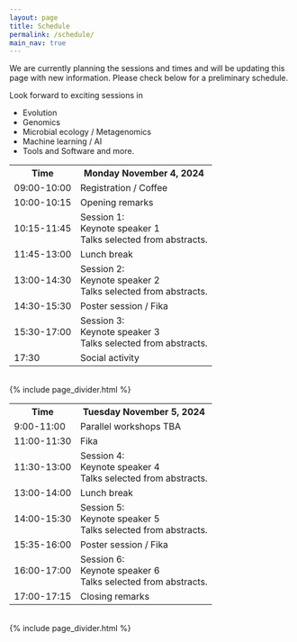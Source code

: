 ```yaml
---
layout: page
title: Schedule
permalink: /schedule/
main_nav: true
---
```


We are currently planning the sessions and times and will be updating this page with new information. Please check below for a preliminary schedule.

Look forward to exciting sessions in 
- Evolution
- Genomics
- Microbial ecology / Metagenomics
- Machine learning / AI
- Tools and Software
and more.

<!-- ![alt text]({{ site.baseurl }}/assets/profile-placeholder.gif "Profile Picture"){:.profile} -->

<table>
  <tr>
    <th>Time</th>
    <th>Monday November 4, 2024</th>
  </tr>
  <tr>
    <td>09:00-10:00</td>
    <td>Registration / Coffee</td>
  </tr>
  <tr>
    <td>10:00-10:15</td>
    <td>Opening remarks</td>
  </tr>
  <tr>
    <td>10:15-11:45</td>
    <td>Session 1:<br>Keynote speaker 1<br>Talks selected from abstracts.</td>
  </tr>
  <tr>
    <td>11:45-13:00</td>
    <td>Lunch break</td>
  </tr>
  <tr>
    <td>13:00-14:30</td>
    <td>Session 2:<br>Keynote speaker 2<br>Talks selected from abstracts.</td>
  </tr>
  <tr>
    <td>14:30-15:30</td>
    <td>Poster session / Fika</td>
  </tr>
  <tr>
    <td>15:30-17:00</td>
    <td>Session 3:<br>Keynote speaker 3<br>Talks selected from abstracts.</td>
  </tr>
  <tr>
    <td>17:30</td>
    <td>Social activity</td>
  </tr>
</table>

<br>
 {% include page_divider.html %}
 <br>

<table>
  <tr>
    <th>Time</th>
    <th>Tuesday November 5, 2024</th>
  </tr>
  <tr>
    <td>9:00-11:00</td>
    <td>Parallel workshops TBA</td>
  </tr>
   <tr>
    <td>11:00-11:30</td>
    <td>Fika</td>
  </tr>
  <tr>
    <td>11:30-13:00</td>
    <td>Session 4:<br>Keynote speaker 4<br>Talks selected from abstracts.</td>
  </tr>
  <tr>
    <td>13:00-14:00</td>
    <td>Lunch break</td>
  </tr>
  <tr>
    <td>14:00-15:30</td>
    <td>Session 5:<br>Keynote speaker 5<br>Talks selected from abstracts.</td>
  </tr>
  <tr>
    <td>15:35-16:00</td>
    <td>Poster session / Fika</td>
  </tr>
  <tr>
    <td>16:00-17:00</td>
    <td>Session 6:<br>Keynote speaker 6<br>Talks selected from abstracts.</td>
  </tr>
  <tr>
    <td>17:00-17:15</td>
    <td>Closing remarks</td>
  </tr>
</table>

<br>
 {% include page_divider.html %}
